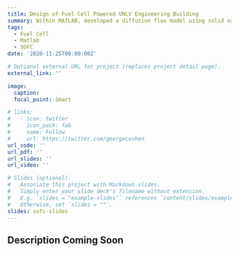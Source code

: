 ```yaml
---
title: Design of Fuel Cell Powered UNLV Engineering Building
summary: Within MATLAB, developed a diffusion flux model using solid oxide fuel cells (SOFC) to power the Science and Engineering Building (SEB) of UNLV. The designed system was comprised of a 6.4 MW dual inverter and performed at 40% efficiency at the maximum load and 48% efficiency at the typical operational load of the building (2.6 MW).
tags:
  - Fuel Cell
  - Matlab
  - SOFC
date: '2020-11-25T00:00:00Z'

# Optional external URL for project (replaces project detail page).
external_link: ''

image:
  caption: 
  focal_point: Smart

# links:
#   - icon: twitter
#     icon_pack: fab
#     name: Follow
#     url: https://twitter.com/georgecushen
url_code: ''
url_pdf: ''
url_slides: ''
url_video: ''

# Slides (optional).
#   Associate this project with Markdown slides.
#   Simply enter your slide deck's filename without extension.
#   E.g. `slides = "example-slides"` references `content/slides/example-slides.md`.
#   Otherwise, set `slides = ""`.
slides: sofc-slides
---
```


## Description Coming Soon
